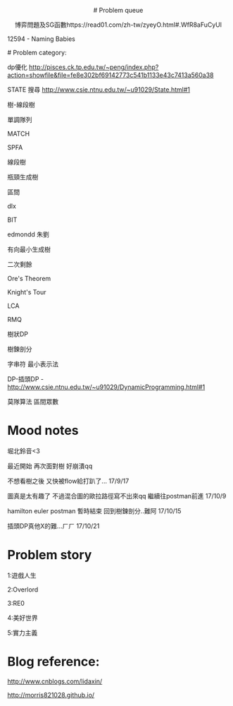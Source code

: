<p align="center"> 
  # Problem queue
</p>
<p align="center"> 
   博弈問題及SG函數https://read01.com/zh-tw/zyeyO.html#.WfR8aFuCyUl

  12594 - Naming Babies
</p>
  # Problem category:

  dp優化 http://pisces.ck.tp.edu.tw/~peng/index.php?action=showfile&file=fe8e302bf69142773c541b1133e43c7413a560a38

  STATE 搜尋  http://www.csie.ntnu.edu.tw/~u91029/State.html#1 

  樹-線段樹

  單調隊列 

  MATCH

  SPFA

  線段樹

  瓶頸生成樹

  區間

  dlx

  BIT

  edmondd 朱劉 

  有向最小生成樹

  二次剩餘

  Ore's Theorem

  Knight's Tour

  LCA

  RMQ

  樹狀DP

  樹鍊剖分

  字串符 最小表示法

  DP-插頭DP -http://www.csie.ntnu.edu.tw/~u91029/DynamicProgramming.html#1

  莫隊算法 區間眾數

  # Mood notes
  堀北鈴音<3 

  最近開始
  再次面對樹
  好崩潰qq

  不想看樹之後
  又快被flow給打趴了...
  17/9/17

  圖真是太有趣了
  不過混合圖的歐拉路徑寫不出來qq
  繼續往postman前進
  17/10/9

  hamilton euler postman 暫時結束
  回到樹鍊剖分..難阿
  17/10/15

  插頭DP真他X的難...ㄏㄏ
  17/10/21

  # Problem story

  1:遊戲人生

  2:Overlord

  3:RE0

  4:美好世界

  5:實力主義

  # Blog reference:

  http://www.cnblogs.com/lidaxin/

  http://morris821028.github.io/
</p>
